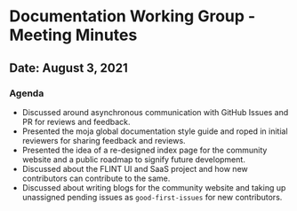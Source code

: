# Documentation Working Group - Meeting Minutes

## Date: August 3, 2021

### Agenda

- Discussed around asynchronous communication with GitHub Issues and PR for reviews and feedback.
- Presented the moja global documentation style guide and roped in initial reviewers for sharing feedback and reviews.
- Presented the idea of a re-designed index page for the community website and a public roadmap to signify future development.
- Discussed about the FLINT UI and SaaS project and how new contributors can contribute to the same.
- Discussed about writing blogs for the community website and taking up unassigned pending issues as `good-first-issues` for new contributors.
